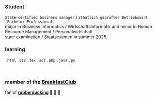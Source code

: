 ### Student 
` State-certified business manager ` / ` Staatlich geprüfter Betriebswirt ` ` (Bachelor Professional) ` <br>
major in Business Informatics / Wirtschaftsinformatik and minor in Human Resource Management / Personalwirtschaft <br>
state examination / Staatsexamen in summer 2025.

### learning
`.html` `.css` `.tex` `.sql` `.php` `.java` `.py`

<br> 

### member of the [BreakfastClub](https://github.com/WF221-BreakfastClub) 
fan of **[rubberducking](https://en.wikipedia.org/wiki/Rubber_duck_debugging)** 
:duck: :duck: :duck:
